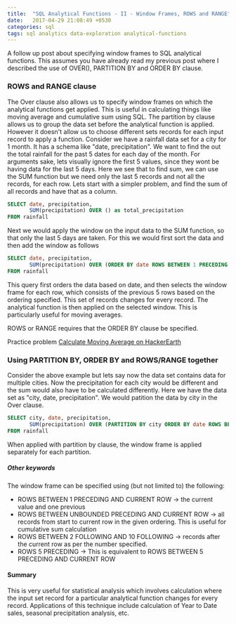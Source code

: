 ```yaml
---
title:  "SQL Analytical Functions - II - Window Frames, ROWS and RANGE"
date:   2017-04-29 21:08:49 +0530
categories: sql
tags: sql analytics data-exploration analytical-functions
---
```


A follow up post about specifying window frames to SQL analytical functions. This assumes you have already read my previous post where I described the use of OVER(), PARTITION BY and ORDER BY clause.

### ROWS and RANGE clause
The Over clause also allows us to specify window frames on which the analytical functions get applied. This is useful in calculating things like moving average and cumulative sum using SQL.
The partition by clause allows us to group the data set before the analytical function is applied. However it doesn't allow us to choose different sets records for each input record to apply a function.
Consider we have a rainfall data set for a city for 1 month. It has a schema like "date, precipitation". We want to find the out the total rainfall for the past 5 dates for each day of the month. For arguments sake, lets visually ignore the first 5 values, since they wont be having data for the last 5 days.
Here we see that to find sum, we can use the SUM function but we need only the last 5 records and not all the records, for each row.
Lets start with a simpler problem, and find the sum of all records and have that as a column. 
```sql
SELECT date, precipitation,
       SUM(precipitation) OVER () as total_precipitation
FROM rainfall
```

Next we would apply the window on the input data to the SUM function, so that only the last 5 days are taken. For this we would first sort the data and then add the window as follows
```sql
SELECT date, precipitation,
       SUM(precipitation) OVER (ORDER BY date ROWS BETWEEN 1 PRECEDING AND 5 PRECEDING) as total_precipitation
FROM rainfall
```
This query first orders the data based on date, and then selects the window frame for each row, which consists of the previous 5 rows based on the ordering specified. This set of records changes for every record. The analytical function is then applied on the selected window. This is particularly useful for moving averages.

ROWS or RANGE requires that the ORDER BY clause be specified. 

Practice problem [Calculate Moving Average on HackerEarth](https://www.hackerearth.com/problem/sql/calculate-moving-average/)

### Using PARTITION BY, ORDER BY and ROWS/RANGE together
Consider the above example but lets say now the data set contains data for multiple cities. Now the precipitation for each city would be different and the sum would also have to be calculated differently. Here we have the data set as "city, date, precipitation". We would patition the data by city in the Over clause.
```sql
SELECT city, date, precipitation,
       SUM(precipitation) OVER (PARTITION BY city ORDER BY date ROWS BETWEEN 1 PRECEDING AND 5 PRECEDING) as total_precipitation
FROM rainfall
```
When applied with partition by clause, the window frame is applied separately for each partition.

##### Other keywords
The window frame can be specified using (but not limited to) the following:
 - ROWS BETWEEN 1 PRECEDING AND CURRENT ROW -> the current value and one previous
 - ROWS BETWEEN UNBOUNDED PRECEDING AND CURRENT ROW -> all records from start to current row in the given ordering. This is useful for cumulative sum calculation
 - ROWS BETWEEN 2 FOLLOWING AND 10 FOLLOWING -> records after the current row as per the number specified.
 - ROWS 5 PRECEDING -> This is equivalent to ROWS BETWEEN 5 PRECEDING AND CURRENT ROW

#### Summary
This is very useful for statistical analysis which involves calculation where the input set record for a particular analytical function changes for every record.
Applications of this technique include calculation of Year to Date sales, seasonal precipitation analysis, etc.
